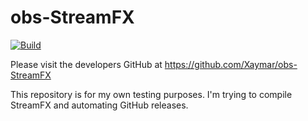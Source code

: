 # obs-StreamFX

[![Build](https://github.com/michaely123/obs-StreamFX/actions/workflows/main.yml/badge.svg?branch=main)](https://github.com/michaely123/obs-StreamFX/actions/workflows/main.yml)

Please visit the developers GitHub at https://github.com/Xaymar/obs-StreamFX

This repository is for my own testing purposes. I'm trying to compile StreamFX and automating GitHub releases.

